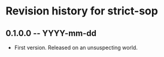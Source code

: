 # Revision history for strict-sop

## 0.1.0.0 -- YYYY-mm-dd

* First version. Released on an unsuspecting world.

